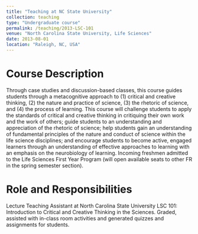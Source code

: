 ```yaml
---
title: "Teaching at NC State University"
collection: teaching
type: "Undergraduate course"
permalink: /teaching/2013-LSC-101
venue: "North Carolina State University, Life Sciences"
date: 2013-08-01
location: "Raleigh, NC, USA"
---
```


Course Description
======
Through case studies and discussion-based classes, this course guides students through a metacognitive approach to (1) critical and creative thinking, (2) the nature and practice of science, (3) the rhetoric of science, and (4) the process of learning. This course will challenge students to apply the standards of critical and creative thinking in critiquing their own work and the work of others; guide students to an understanding and appreciation of the rhetoric of science; help students gain an understanding of fundamental principles of the nature and conduct of science within the life science disciplines; and encourage students to become active, engaged learners through an understanding of effective approaches to learning with an emphasis on the neurobiology of learning. Incoming freshmen admitted to the Life Sciences First Year Program (will open available seats to other FR in the spring semester section).

Role and Responsibilities
======
Lecture Teaching Assistant at North Carolina State University LSC 101: Introduction to Critical and Creative Thinking in the Sciences. Graded, assisted with in-class room activities and generated quizzes and assignments for students.
